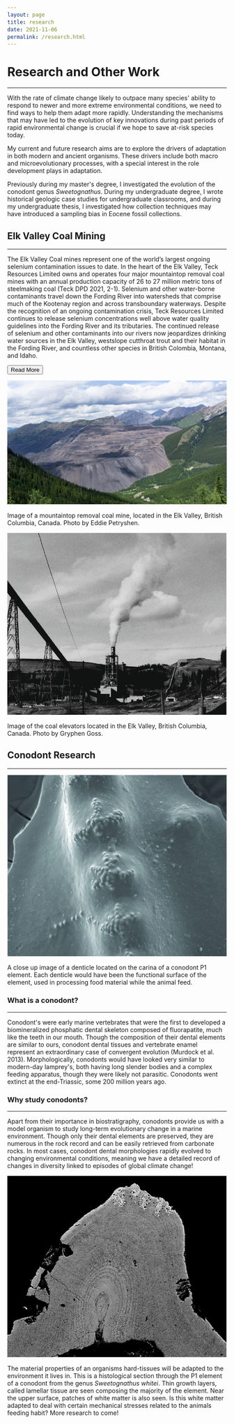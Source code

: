 ```yaml
---
layout: page
title: research
date: 2021-11-06
permalink: /research.html
---
```


# Research and Other Work
---

With the rate of climate change likely to outpace many species' ability to respond to newer and more extreme environmental conditions, we need to find ways to help them adapt more rapidly. Understanding the mechanisms that may have led to the evolution of key innovations during past periods of rapid environmental change is crucial if we hope to save at-risk species today.

My current and future research aims are to explore the drivers of adaptation in both modern and ancient organisms. These drivers include both macro and microevolutionary processes, with a special interest in the role development plays in adaptation.

Previously during my master's degree, I investigated the evolution of the conodont genus *Sweetognathus*. During my undergraduate degree, I wrote historical geologic case studies for undergraduate classrooms, and during my undergraduate thesis, I investigated how collection techniques may have introduced a sampling bias in Eocene fossil collections.

## Elk Valley Coal Mining
---

The Elk Valley Coal mines represent one of the world’s largest ongoing selenium contamination issues to date. In the heart of the Elk Valley, Teck Resources Limited owns and operates four major mountaintop removal coal mines with an annual production capacity of 26 to 27 million metric tons of steelmaking coal (Teck DPD 2021, 2-1). Selenium and other water-borne contaminants travel down the Fording River into watersheds that comprise much of the Kootenay region and across transboundary waterways. Despite the recognition of an ongoing contamination crisis, Teck Resources Limited continues to release selenium concentrations well above water quality guidelines into the Fording River and its tributaries. The continued release of selenium and other contaminants into our rivers now jeopardizes drinking water sources in the Elk Valley, westslope cutthroat trout and their habitat in the Fording River, and countless other species in British Colombia, Montana, and Idaho.

<button name="button" href="/Wyatt-Petryshen/elkvalley.html">Read More</button>

<body>
  <p align="center">
  <img class="img-research img-responsive" src="img/portfolio-1.jpg" />
  </p>
</body>

Image of a mountaintop removal coal mine, located in the Elk Valley, British Columbia, Canada. Photo by Eddie Petryshen.

<body>
  <p align="center">
  <img class="img-research img-responsive" src="img/portfolio-GR.png" />
  </p>
</body>

Image of the coal elevators located in the Elk Valley, British Columbia, Canada. Photo by Gryphen Goss.

## Conodont Research
---
<body>
  <p align="center">
  <img class="img-research img-responsive" src="img/portfolio-2.jpg" />
  </p>
</body>

A close up image of a denticle located on the carina of a conodont P1 element. Each denticle would have been the functional surface of the element, used in processing food material while the animal feed.

### What is a conodont?

---
Conodont's were early marine vertebrates that were the first to developed a biomineralized phosphatic dental skeleton composed of fluorapatite, much like the teeth in our mouth. Though the composition of their dental elements are similar to ours, conodont dental tissues and vertebrate enamel represent an extraordinary case of convergent evolution (Murdock et al. 2013). Morphologically, conodonts would have looked very similar to modern-day lamprey's, both having long slender bodies and a complex feeding apparatus, though they were likely not parasitic. Conodonts went extinct at the end-Triassic, some 200 million years ago.

### Why study conodonts?

---
Apart from their importance in biostratigraphy, conodonts provide us with a model organism to study long-term evolutionary change in a marine environment. Though only their dental elements are preserved, they are numerous in the rock record and can be easily retrieved from carbonate rocks. In most cases, conodont dental morphologies rapidly evolved to changing environmental conditions, meaning we have a detailed record of changes in diversity linked to episodes of global climate change!

<body>
  <p align="center">
  <img class="img-research img-responsive" src="img/portfolio-4.jpg" />
  </p>
</body>

The material properties of an organisms hard-tissues will be adapted to the environment it lives in. This is a histological section through the P1 element of a conodont from the genus *Sweetognathus whitei*. Thin growth layers, called lamellar tissue are seen composing the majority of the element. Near the upper surface, patches of white matter is also seen. Is this white matter adapted to deal with certain mechanical stresses related to the animals feeding habit? More research to come!
